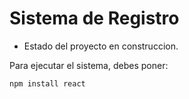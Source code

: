 <h1> Sistema de Registro </h1>  

- Estado del proyecto en construccion.

Para ejecutar el sistema, debes poner:

```npm install react```
